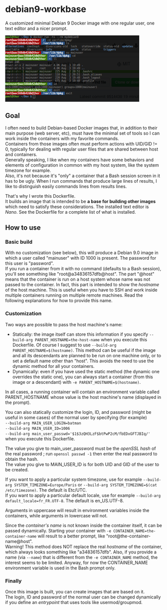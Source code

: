 # debian9-workbase
A customized minimal Debian 9 Docker image with one regular user, one text editor and a nicer prompt.

![Bash session screenshot](/debian9-workbase.png?raw=true)

## Goal

I often need to build Debian-based Docker images that, in addition to their main purpose (web server, etc), must have the minimal set of tools so I can work inside the containers with my favorite commands.  
Containers from those images often must perform actions with UID/GID != 0, typically for dealing with regular user files that are shared between host and containers.  
Generally speaking, I like when my containers have some behaviors and elements of configuration in common with my host system, like the system timezone for example.  
Also, it's not because it's "only" a container that a Bash session screen in it has to be ugly. When I run commands that produce large lines of results, I like to distinguish easily commands lines from results lines.

That's why I wrote this Dockerfile.  
It builds an image that is intended to be **a base for building other images** which need to satisfy these considerations. The installed text editor is *Nano*. See the Dockerfile for a complete list of what is installed.

## How to use

### Basic build

With no customization (see below), this will produce a Debian 9.0 image in which a user called "mainuser" with ID 1000 is present. The password for this user is "password".  
If you run a container from it with no command (defaults to a Bash session), you'll see something like "root@a34836157dfb@host". The part "@host" means that the container is run on a host system whose name was not passed to the container. In fact, this part is intended to show the *hostname* of the host machine. This is useful when you have to SSH and work inside multiple containers running on multiple remote machines. Read the following explanations for how to provide this name.

### Customization

Two ways are possible to pass the host machine's name:

* Statically: the image itself can store this information if you specify `--build-arg PARENT_HOSTNAME=the-host-name` when you execute this Dockerfile. Of course I suggest to use `--build-arg PARENT_HOSTNAME=$(hostname)`. This method can be useful if the image and all its descendants are planned to be run on one machine only, or to set a default name other than "host". This avoids the need to use the dynamic method for all your containers.
* Dynamically: even if you have used the static method (the dynamic one overrides the static one), you can always start a container (from this image or a descendant) with `-e PARENT_HOSTNAME=$(hostname)`.

In all cases, a running container will contain an environment variable called PARENT_HOSTNAME whose value is the host machine's name (displayed in the prompt).

You can also statically customize the login, ID, and password (might be useful in some cases) of the normal user by specifying (for example)  
`--build-arg MAIN_USER_LOGIN=batman`  
`--build-arg MAIN_USER_ID=1006`  
`--build-arg main_user_passwd='$1$3zQH3LzF$btPwP2cM/fbEDxGFTJBIq/'`  
when you execute this Dockerfile.

The value you give to main_user_password must be the *openSSL hash* of the real password ; run `openssl passwd -1` then enter the real password to obtain the hash.  
The value you give to MAIN_USER_ID is for both UID and GID of the user to be created.

If you want to apply a particular system timezone, use for example `--build-arg SYSTEM_TIMEZONE=Europe/Paris` or `--build-arg SYSTEM_TIMEZONE=$(cat /etc/timezone)`. The default is Etc/UTC.  
If you want to apply a particular default locale, use for example `--build-arg default_locale=fr_FR.UTF-8`. The default is en_US.UTF-8.

Arguments in uppercase will result in environment variables inside the containers, while arguments in lowercase will not.

Since the *container's name* is not known inside the container itself, it can be passed dynamically. Starting your container with `-e CONTAINER_NAME=the-container-name` will result to a better prompt, like "root@the-container-name@host".  
Warning! This method does NOT replace the real *hostname* of the container, which always looks something like "a34836157dfb". Also, if you provide a name (via `--name`) that is different from the `-e CONTAINER_NAME` method, the interest seems to be limited. Anyway, for now the CONTAINER_NAME environment variable is used in the Bash prompt only.

### Finally

Once this image is built, you can create images that are based on it.  
The login, ID and password of the normal user can be changed dynamically if you define an *entrypoint* that uses tools like usermod/groupmod.
